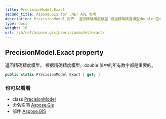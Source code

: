 ```yaml
---
title: PrecisionModel.Exact
second_title: Aspose.GIS for .NET API 参考
description: PrecisionModel 财产. 返回精确精度模型 根据精确精度模型double 值中的所有数字都是重要的
type: docs
weight: 10
url: /zh/net/aspose.gis/precisionmodel/exact/
---
```

## PrecisionModel.Exact property

返回精确精度模型。 根据精确精度模型，double 值中的所有数字都是重要的。

```csharp
public static PrecisionModel Exact { get; }
```

### 也可以看看

* class [PrecisionModel](../)
* 命名空间 [Aspose.Gis](../../precisionmodel/)
* 部件 [Aspose.GIS](../../../)


